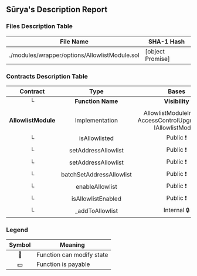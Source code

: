 ## Sūrya's Description Report

### Files Description Table


|  File Name  |  SHA-1 Hash  |
|-------------|--------------|
| ./modules/wrapper/options/AllowlistModule.sol | [object Promise] |


### Contracts Description Table


|  Contract  |         Type        |       Bases      |                  |                 |
|:----------:|:-------------------:|:----------------:|:----------------:|:---------------:|
|     └      |  **Function Name**  |  **Visibility**  |  **Mutability**  |  **Modifiers**  |
||||||
| **AllowlistModule** | Implementation | AllowlistModuleInternal, AccessControlUpgradeable, IAllowlistModule |||
| └ | isAllowlisted | Public ❗️ |   |NO❗️ |
| └ | setAddressAllowlist | Public ❗️ | 🛑  | onlyRole |
| └ | setAddressAllowlist | Public ❗️ | 🛑  | onlyRole |
| └ | batchSetAddressAllowlist | Public ❗️ | 🛑  | onlyRole |
| └ | enableAllowlist | Public ❗️ | 🛑  | onlyRole |
| └ | isAllowlistEnabled | Public ❗️ |   |NO❗️ |
| └ | _addToAllowlist | Internal 🔒 | 🛑  | |


### Legend

|  Symbol  |  Meaning  |
|:--------:|-----------|
|    🛑    | Function can modify state |
|    💵    | Function is payable |
